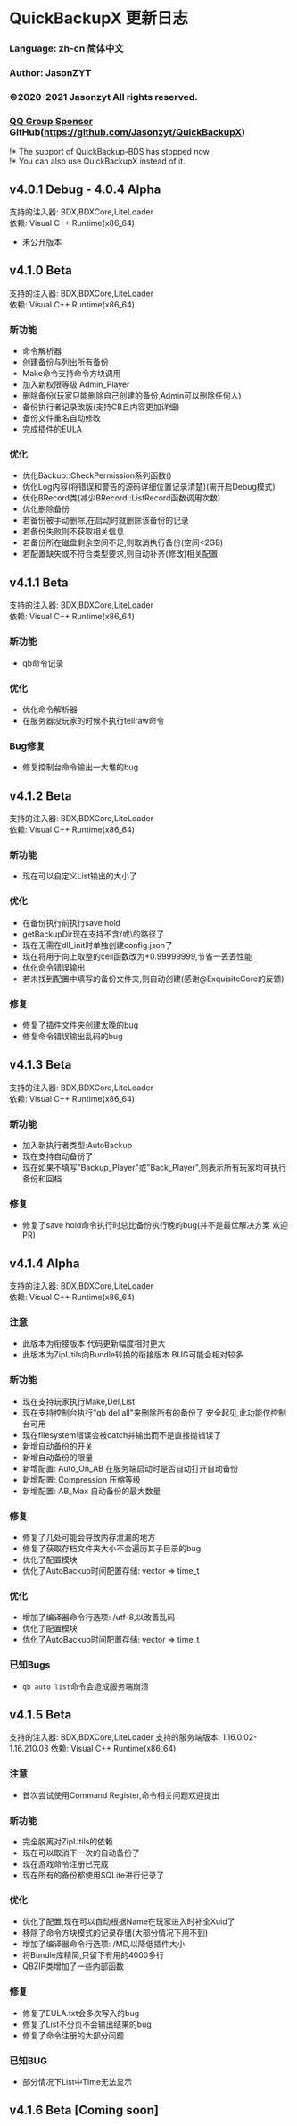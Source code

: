 ﻿# QuickBackupX 更新日志
### Language: zh-cn 简体中文
### Author: JasonZYT
### ©2020-2021 Jasonzyt All rights reserved.
### [QQ Group](https://jq.qq.com/?wv=1027&k=XQ95YehZ)  [Sponsor](http://pay.sa2y.net/paypage/?merchant=97a6ueUjyemLZeyQZK3TaCKluhQu5FTZM2LvKrX%2Btlpm)  GitHub(https://github.com/Jasonzyt/QuickBackupX)

!* The support of QuickBackup-BDS has stopped now.    
!* You can also use QuickBackupX instead of it.

## v4.0.1 Debug - 4.0.4 Alpha
支持的注入器: BDX,BDXCore,LiteLoader    
依赖: Visual C++ Runtime(x86_64)    
- 未公开版本

## v4.1.0 Beta
支持的注入器: BDX,BDXCore,LiteLoader    
依赖: Visual C++ Runtime(x86_64)
### 新功能
- 命令解析器
- 创建备份与列出所有备份
- Make命令支持命令方块调用
- 加入新权限等级 Admin_Player
- 删除备份(玩家只能删除自己创建的备份,Admin可以删除任何人)
- 备份执行者记录改版(支持CB且内容更加详细)
- 备份文件重名自动修改
- 完成插件的EULA
### 优化
- 优化Backup::CheckPermission系列函数()
- 优化Log内容(将错误和警告的源码详细位置记录清楚)(需开启Debug模式)
- 优化BRecord类(减少BRecord::ListRecord函数调用次数)
- 优化删除备份
- 若备份被手动删除,在启动时就删除该备份的记录
- 若备份失败则不获取相关信息
- 若备份所在磁盘剩余空间不足,则取消执行备份(空间<2GB)
- 若配置缺失或不符合类型要求,则自动补齐(修改)相关配置

## v4.1.1 Beta
支持的注入器: BDX,BDXCore,LiteLoader    
依赖: Visual C++ Runtime(x86_64)
### 新功能
- qb命令记录
### 优化
- 优化命令解析器
- 在服务器没玩家的时候不执行tellraw命令
### Bug修复
- 修复控制台命令输出一大堆的bug

## v4.1.2 Beta 
支持的注入器: BDX,BDXCore,LiteLoader    
依赖: Visual C++ Runtime(x86_64)
### 新功能
- 现在可以自定义List输出的大小了
### 优化
- 在备份执行前执行save hold
- getBackupDir现在支持不含/或\的路径了
- 现在无需在dll_init时单独创建config.json了
- 现在将用于向上取整的ceil函数改为+0.99999999,节省一丢丢性能
- 优化命令错误输出
- 若未找到配置中填写的备份文件夹,则自动创建(感谢@ExquisiteCore的反馈)
### 修复
- 修复了插件文件夹创建太晚的bug
- 修复命令错误输出乱码的bug

## v4.1.3 Beta
支持的注入器: BDX,BDXCore,LiteLoader    
依赖: Visual C++ Runtime(x86_64)
### 新功能
- 加入新执行者类型:AutoBackup
- 现在支持自动备份了
- 现在如果不填写"Backup_Player"或"Back_Player",则表示所有玩家均可执行备份和回档
### 修复
- 修复了save hold命令执行时总比备份执行晚的bug(并不是最优解决方案 欢迎PR)

## v4.1.4 Alpha
支持的注入器: BDX,BDXCore,LiteLoader    
依赖: Visual C++ Runtime(x86_64)
### 注意
- 此版本为衔接版本 代码更新幅度相对更大
- 此版本为ZipUtils向Bundle转换的衔接版本 BUG可能会相对较多
### 新功能
- 现在支持玩家执行Make,Del,List
- 现在支持控制台执行"qb del all"来删除所有的备份了 安全起见,此功能仅控制台可用
- 现在filesystem错误会被catch并输出而不是直接抛错误了
- 新增自动备份的开关
- 新增自动备份的限量
- 新增配置: Auto_On_AB 在服务端启动时是否自动打开自动备份
- 新增配置: Compression 压缩等级
- 新增配置: AB_Max 自动备份的最大数量
### 修复
- 修复了几处可能会导致内存泄漏的地方
- 修复了获取存档文件夹大小不会遍历其子目录的bug
- 优化了配置模块
- 优化了AutoBackup时间配置存储: vector<int> => time_t
### 优化
- 增加了编译器命令行选项: /utf-8,以改善乱码
- 优化了配置模块
- 优化了AutoBackup时间配置存储: vector<int> => time_t
### 已知Bugs
- `qb auto list`命令会造成服务端崩溃

## v4.1.5 Beta
支持的注入器: BDX,BDXCore,LiteLoader 
支持的服务端版本: 1.16.0.02-1.16.210.03
依赖: Visual C++ Runtime(x86_64)
### 注意
- 首次尝试使用Command Register,命令相关问题欢迎提出
### 新功能
- 完全脱离对ZipUtils的依赖
- 现在可以取消下一次的自动备份了
- 现在游戏命令注册已完成
- 现在所有的备份都使用SQLite进行记录了
### 优化
- 优化了配置,现在可以自动根据Name在玩家进入时补全Xuid了
- 移除了命令方块模式的记录存储(大部分情况下用不到)
- 增加了编译器命令行选项: /MD,以降低插件大小
- 将Bundle库精简,只留下有用的4000多行
- QBZIP类增加了一些内部函数
### 修复
- 修复了EULA.txt会多次写入的bug
- 修复了List不分页不会输出结果的bug
- 修复了命令注册的大部分问题
### 已知BUG
- 部分情况下List中Time无法显示

## v4.1.6 Beta [Coming soon]
